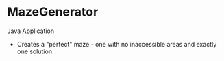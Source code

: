 # MazeGenerator
Java Application

- Creates a "perfect" maze - one with no inaccessible areas and exactly one solution
